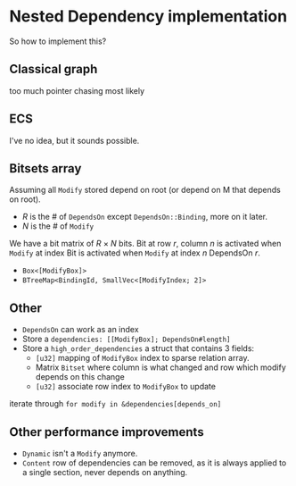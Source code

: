 # Nested Dependency implementation

So how to implement this?

## Classical graph

too much pointer chasing most likely

## ECS

I've no idea, but it sounds possible.

## Bitsets array

Assuming all `Modify` stored depend on root (or depend on M that depends on root).

- _R_ is the # of `DependsOn` except `DependsOn::Binding`, more on it later.
- _N_ is the # of `Modify`

We have a bit matrix of _R_ × _N_ bits.
Bit at row _r_, column _n_ is activated when `Modify` at index
Bit is activated when `Modify` at index _n_ DependsOn _r_.

- `Box<[ModifyBox]>`
- `BTreeMap<BindingId, SmallVec<[ModifyIndex; 2]>`


## Other

- `DependsOn` can work as an index
- Store a `dependencies: [[ModifyBox]; DependsOn#length]`
- Store a `high_order_dependencies` a struct that contains 3 fields:
  - `[u32]` mapping of `ModifyBox` index to sparse relation array.
  - Matrix `Bitset` where column is what changed and row which modify depends
    on this change
  - `[u32]` associate row index to `ModifyBox` to update

iterate through `for modify in &dependencies[depends_on]` 

## Other performance improvements

- `Dynamic` isn't a `Modify` anymore.
- `Content` row of dependencies can be removed,
  as it is always applied to a single section, never depends on anything.

